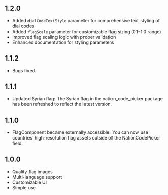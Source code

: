 ## 1.2.0
- Added `dialCodeTextStyle` parameter for comprehensive text styling of dial codes
- Added `flagScale` parameter for customizable flag sizing (0.1-1.0 range)
- Improved flag scaling logic with proper validation
- Enhanced documentation for styling parameters

## 1.1.2
- Bugs fixed.

## 1.1.1
- Updated Syrian flag: The Syrian flag in the nation_code_picker package has been refreshed to reflect the latest version.

## 1.1.0
- FlagComponent became externally accessible. You can now use countries' high-resolution flag assets outside of the NationCodePicker field.

## 1.0.0
- Quality flag images
- Multi-language support
- Customizable UI
- Simple use

